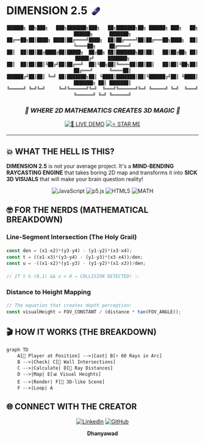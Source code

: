 # DIMENSION 2.5  <img src="icon.png" width="32" height="32" style="vertical-align: bottom;">


<div align="center">

```
██████╗ ██╗███╗   ███╗███████╗███╗   ██╗███████╗██╗ ██████╗ ███╗   ██╗    ██████╗      ███████╗
██╔══██╗██║████╗ ████║██╔════╝████╗  ██║██╔════╝██║██╔═══██╗████╗  ██║    ╚════██╗     ██╔════╝
██║  ██║██║██╔████╔██║█████╗  ██╔██╗ ██║███████╗██║██║   ██║██╔██╗ ██║     █████╔╝     ███████╗
██║  ██║██║██║╚██╔╝██║██╔══╝  ██║╚██╗██║╚════██║██║██║   ██║██║╚██╗██║    ██╔═══╝      ╚════██║
██████╔╝██║██║ ╚═╝ ██║███████╗██║ ╚████║███████║██║╚██████╔╝██║ ╚████║    ███████╗ ██║ ███████║
╚═════╝ ╚═╝╚═╝     ╚═╝╚══════╝╚═╝  ╚═══╝╚══════╝╚═╝ ╚═════╝ ╚═╝  ╚═══╝    ╚══════╝ ╚═╝ ╚══════╝

```

### *🌟 WHERE 2D MATHEMATICS CREATES 3D MAGIC 🌟*

[![🚀 LIVE DEMO](https://img.shields.io/badge/🚀-LIVE%20DEMO-ff6b6b?style=for-the-badge&logoColor=white)](https://your-demo-link.com)
[![⭐ STAR ME](https://img.shields.io/badge/⭐-STAR%20THIS%20REPO-yellow?style=for-the-badge&logo=github)](https://github.com/thehardiik/Dimension2.5)
</div>

---

## 💥 WHAT THE HELL IS THIS?

**DIMENSION 2.5** is not your average project. It's a **MIND-BENDING RAYCASTING ENGINE** that takes boring 2D map and transforms it into **SICK 3D VISUALS** that will make your brain question reality!

<div align="center">

![JavaScript](https://img.shields.io/badge/JavaScript-F7DF1E?style=for-the-badge&logo=javascript&logoColor=black)
![p5.js](https://img.shields.io/badge/p5.js-ED225D?style=for-the-badge&logo=p5.js&logoColor=white)
![HTML5](https://img.shields.io/badge/HTML5-E34F26?style=for-the-badge&logo=html5&logoColor=white)
![MATH](https://img.shields.io/badge/PURE-MATHEMATICS-blue?style=for-the-badge&logo=mathworks)

</div>


## 🤓 FOR THE NERDS (MATHEMATICAL BREAKDOWN)

### Line-Segment Intersection (The Holy Grail)
```javascript
const den = (x1-x2)*(y3-y4) - (y1-y2)*(x3-x4);
const t = ((x1-x3)*(y3-y4) - (y1-y3)*(x3-x4))/den;
const u = -((x1-x2)*(y1-y3) - (y1-y2)*(x1-x3))/den;

// If t ∈ (0,1) && u > 0 → COLLISION DETECTED! 💥
```

### Distance to Height Mapping
```javascript
// The equation that creates depth perception:
const visualHeight = FOV_CONSTANT / (distance * tan(FOV_ANGLE));
```

## 🎬 HOW IT WORKS (THE BREAKDOWN)

```mermaid
graph TD
    A[🎯 Player at Position] -->|Cast| B[⚡ 60 Rays in Arc]
    B -->|Check| C[🧱 Wall Intersections]
    C -->|Calculate| D[📏 Ray Distances]
    D -->|Map| E[📊 Visual Heights]
    E -->|Render| F[🎪 3D-like Scene]
    F -->|Loop| A
```


## 🌐 CONNECT WITH THE CREATOR

<div align="center">

[![LinkedIn](https://img.shields.io/badge/LinkedIn-0077B5?style=for-the-badge&logo=linkedin&logoColor=white)](https://linkedin.com/in/hardik-srivastav)
[![GitHub](https://img.shields.io/badge/GitHub-100000?style=for-the-badge&logo=github&logoColor=white)](https://github.com/thehardiik)

**Dhanyawad**

</div>


